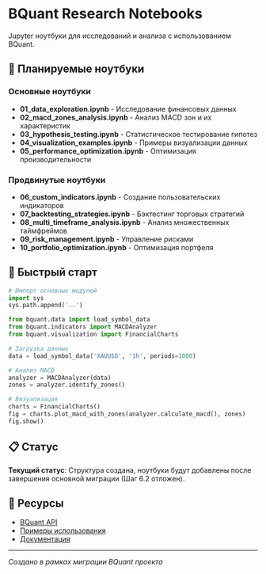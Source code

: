 # BQuant Research Notebooks

Jupyter ноутбуки для исследований и анализа с использованием BQuant.

## 📓 Планируемые ноутбуки

### Основные ноутбуки
- **01_data_exploration.ipynb** - Исследование финансовых данных
- **02_macd_zones_analysis.ipynb** - Анализ MACD зон и их характеристик
- **03_hypothesis_testing.ipynb** - Статистическое тестирование гипотез
- **04_visualization_examples.ipynb** - Примеры визуализации данных
- **05_performance_optimization.ipynb** - Оптимизация производительности

### Продвинутые ноутбуки
- **06_custom_indicators.ipynb** - Создание пользовательских индикаторов
- **07_backtesting_strategies.ipynb** - Бэктестинг торговых стратегий
- **08_multi_timeframe_analysis.ipynb** - Анализ множественных таймфреймов
- **09_risk_management.ipynb** - Управление рисками
- **10_portfolio_optimization.ipynb** - Оптимизация портфеля

## 🚀 Быстрый старт

```python
# Импорт основных модулей
import sys
sys.path.append('..')

from bquant.data import load_symbol_data
from bquant.indicators import MACDAnalyzer
from bquant.visualization import FinancialCharts

# Загрузка данных
data = load_symbol_data('XAUUSD', '1h', periods=1000)

# Анализ MACD
analyzer = MACDAnalyzer(data)
zones = analyzer.identify_zones()

# Визуализация
charts = FinancialCharts()
fig = charts.plot_macd_with_zones(analyzer.calculate_macd(), zones)
fig.show()
```

## 📋 Статус

**Текущий статус**: Структура создана, ноутбуки будут добавлены после завершения основной миграции (Шаг 6.2 отложен).

## 🔗 Ресурсы

- [BQuant API](../../docs/api/)
- [Примеры использования](../../examples/)
- [Документация](../../docs/)

---

*Создано в рамках миграции BQuant проекта*
